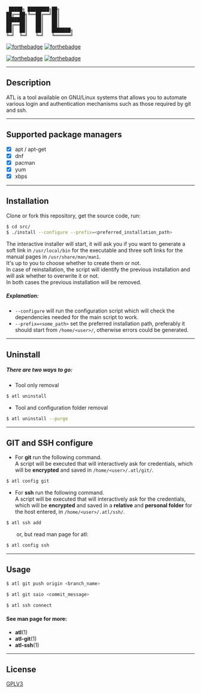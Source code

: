 
     █████╗ ████████╗██╗     
    ██╔══██╗╚══██╔══╝██║     
    ███████║   ██║   ██║     
    ██╔══██║   ██║   ██║     
    ██║  ██║   ██║   ███████╗
    ╚═╝  ╚═╝   ╚═╝   ╚══════╝  

[![forthebadge](https://img.shields.io/badge/BASH-BASED-gray?style=for-the-badge&logo=gnubash&labelColor=117711&logoColor=darkgray)](https://img.shields.io)
[![forthebadge](https://img.shields.io/badge/expect-based-gray?style=for-the-badge&labelColor=critical)](https://img.shields.io)  

[![forthebadge](https://img.shields.io/badge/version-0.3.1-important)](https://img.shields.io)
[![forthebadge](https://img.shields.io/badge/GNU%2FLinux-SUPPORT-gray?labelColor=FFC602&logo=linux&logoColor=black)](https://img.shields.io)  

---

## Description

ATL is a tool available on GNU/Linux systems that allows you to automate various login and authentication mechanisms such as those required by git and ssh.

---

## Supported package managers 
- [x] apt / apt-get
- [x] dnf
- [x] pacman
- [x] yum
- [x] xbps

---

## Installation

Clone or fork this repository, get the source code, run:



```bash
$ cd src/
$ ./install --configure --prefix=<preferred_installation_path>
```
The interactive installer will start, it will ask you if you want to generate a soft link in ```/usr/local/bin``` for the executable and three soft links for the manual pages in ```/usr/share/man/man1```.  
It's up to you to choose whether to create them or not.  
In case of reinstallation, the script will identify the previous installation and will ask whether to overwrite it or not.  
In both cases the previous installation will be removed.
##### Explanation:
* ```--configure``` will run the configuration script which will check the dependencies needed for the main script to work.
* ```--prefix=<some_path>``` set the preferred installation path, preferably it should start from ```/home/<user>/```, otherwise errors could be generated.

---

## Uninstall
##### There are two ways to go:
* Tool only removal
```bash
$ atl uninstall
```

* Tool and configuration folder removal
```bash
$ atl uninstall --purge
```
---

## GIT and SSH configure
* For **git** run the following command.  
A script will be executed that will interactively ask for credentials, which will be **encrypted** and saved in ```/home/<user>/.atl/git/```.
```bash
$ atl config git
```   

* For **ssh** run the following command.  
A script will be executed that will interactively ask for the credentials, which will be **encrypted** and saved in a **relative** and **personal folder** for the host entered, in ```/home/<user>/.atl/ssh/```.
```bash
$ atl ssh add
```
&nbsp;&nbsp;&nbsp;&nbsp;&nbsp;&nbsp;&nbsp;or, but read man page for atl:
```bash
$ atl config ssh
```


---

## Usage

```bash
$ atl git push origin <branch_name>
```
```bash
$ atl git saio <commit_message>
```
```bash
$ atl ssh connect
```
#### See man page for more:
- **atl**(1)
- **atl-git**(1)
- **atl-ssh**(1)

---

## License
[GPLV3](https://github.com/Mastro-Gibbs/atl/blob/main/LICENSE.md)